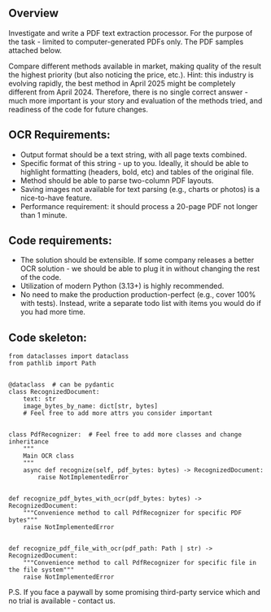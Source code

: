 ## Overview
Investigate and write a PDF text extraction processor. For the purpose of the task - limited to computer-generated PDFs only. The PDF samples attached below.

Compare different methods available in market, making quality of the result the highest priority (but also noticing the price, etc.).
Hint: this industry is evolving rapidly, the best method in April 2025 might be completely different from April 2024. Therefore, there is no single correct answer - much more important is your story and evaluation of the methods tried, and readiness of the code for future changes.

## OCR Requirements:
- Output format should be a text string, with all page texts combined. 
- Specific format of this string - up to you. Ideally, it should be able to highlight formatting (headers, bold, etc) and tables of the original file.
- Method should be able to parse two-column PDF layouts.
- Saving images not available for text parsing (e.g., charts or photos) is a nice-to-have feature.
- Performance requirement: it should process a 20-page PDF not longer than 1 minute. 

## Code requirements: 
- The solution should be extensible. If some company releases a better OCR solution - we should be able to plug it in without changing the rest of the code.
- Utilization of modern Python (3.13+) is highly recommended.
- No need to make the production production-perfect (e.g., cover 100% with tests). Instead, write a separate todo list with items you would do if you had more time.

## Code skeleton:
```
from dataclasses import dataclass
from pathlib import Path


@dataclass  # can be pydantic
class RecognizedDocument:
    text: str
    image_bytes_by_name: dict[str, bytes]
    # Feel free to add more attrs you consider important


class PdfRecognizer:  # Feel free to add more classes and change inheritance
    """
    Main OCR class
    """
    async def recognize(self, pdf_bytes: bytes) -> RecognizedDocument:
        raise NotImplementedError


def recognize_pdf_bytes_with_ocr(pdf_bytes: bytes) -> RecognizedDocument:
    """Convenience method to call PdfRecognizer for specific PDF bytes"""
    raise NotImplementedError


def recognize_pdf_file_with_ocr(pdf_path: Path | str) -> RecognizedDocument:
    """Convenience method to call PdfRecognizer for specific file in the file system"""
    raise NotImplementedError
```

P.S. If you face a paywall by some promising third-party service which and no trial is available - contact us.
